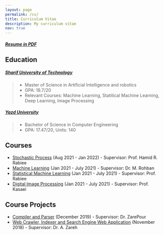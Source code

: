 ```yaml
---
layout: page
permalink: /cv/
title: Curriculum Vitae 
description: My curriculum vitae 
nav: true
---
```


##### [Resume in PDF](/assets/pdf/cv.pdf)


## Education

##### [Sharif University of Technology](https://sharif.edu)

> - Master of Science in Artificial Intelligence and robotics
> - GPA: 18.7/20
> - Relevant Courses: Machine Learning, Statitical Machine Learning, Deep Learning, Image Processing

##### [Yazd University](https://yazd.ac.ir)

> - Bachelor of Science in Computer Engineering
> - GPA: 17.47/20, Units: 140


## Courses
- [Stochastic Process](https://github.com/pourmand1376/SP-Homeworks) (Aug 2021 - Jan 2022) - Supervisor: Prof. Hamid R. Rabiee
- [Machine Learning](https://github.com/pourmand1376/ML-projects) (Jan 2021 - July 2021) - Supervisor: Dr. M. Rohban
- [Statistical Machine Learning](https://github.com/pourmand1376/SML-projects) (Jan 2021 - July 2021) - Supervisor: Prof. Rabiee
- [Digital Image Processing](https://github.com/pourmand1376/DIP-projects) (Jan 2021 - July 2021) - Supervisor: Prof. Kasaei

## Course Projects
- [Compiler and Parser](https://github.com/pourmand1376/Parser) (December 2019) - Supervisor: Dr. ZarePour
- [Web Crawler, Indexer and Search Engine Web Application](https://github.com/pourmand1376/Crawler) (November 2018) - Supervisor: Dr. A. Zareh

